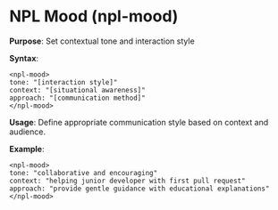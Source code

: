 # NPL Mood (npl-mood)

**Purpose**: Set contextual tone and interaction style

**Syntax**:
```
<npl-mood>
tone: "[interaction style]"
context: "[situational awareness]"
approach: "[communication method]"
</npl-mood>
```

**Usage**: Define appropriate communication style based on context and audience.

**Example**:
```
<npl-mood>
tone: "collaborative and encouraging"
context: "helping junior developer with first pull request"
approach: "provide gentle guidance with educational explanations"
</npl-mood>
```